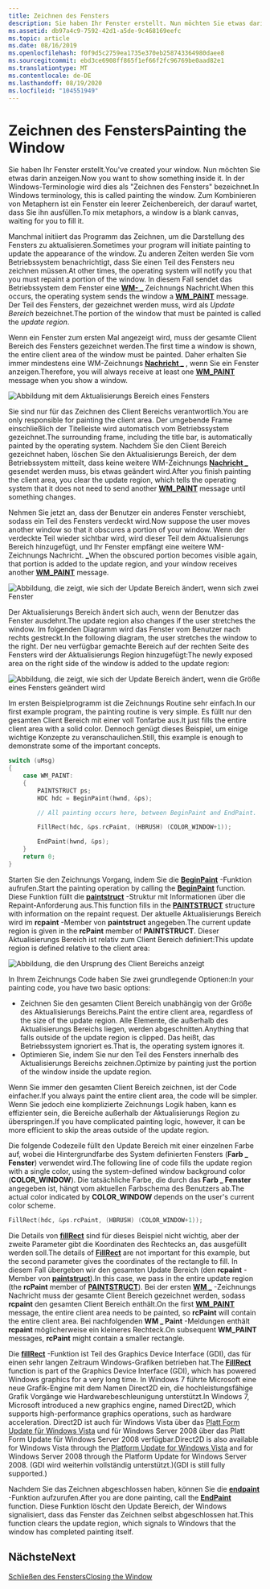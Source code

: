 ```yaml
---
title: Zeichnen des Fensters
description: Sie haben Ihr Fenster erstellt. Nun möchten Sie etwas darin anzeigen. In der Windows-Terminologie wird dies als "Zeichnen des Fensters" bezeichnet. Zum Kombinieren von Metaphern ist ein Fenster ein leerer Zeichenbereich, der darauf wartet, dass Sie ihn ausfüllen.
ms.assetid: db97a4c9-7592-42d1-a5de-9c468169eefc
ms.topic: article
ms.date: 08/16/2019
ms.openlocfilehash: f0f9d5c2759ea1735e370eb258743364980daee8
ms.sourcegitcommit: ebd3ce6908ff865f1ef66f2fc96769be0aad82e1
ms.translationtype: MT
ms.contentlocale: de-DE
ms.lasthandoff: 08/19/2020
ms.locfileid: "104551949"
---
```

# <a name="painting-the-window"></a><span data-ttu-id="2db4e-106">Zeichnen des Fensters</span><span class="sxs-lookup"><span data-stu-id="2db4e-106">Painting the Window</span></span>

<span data-ttu-id="2db4e-107">Sie haben Ihr Fenster erstellt.</span><span class="sxs-lookup"><span data-stu-id="2db4e-107">You've created your window.</span></span> <span data-ttu-id="2db4e-108">Nun möchten Sie etwas darin anzeigen.</span><span class="sxs-lookup"><span data-stu-id="2db4e-108">Now you want to show something inside it.</span></span> <span data-ttu-id="2db4e-109">In der Windows-Terminologie wird dies als "Zeichnen des Fensters" bezeichnet.</span><span class="sxs-lookup"><span data-stu-id="2db4e-109">In Windows terminology, this is called painting the window.</span></span> <span data-ttu-id="2db4e-110">Zum Kombinieren von Metaphern ist ein Fenster ein leerer Zeichenbereich, der darauf wartet, dass Sie ihn ausfüllen.</span><span class="sxs-lookup"><span data-stu-id="2db4e-110">To mix metaphors, a window is a blank canvas, waiting for you to fill it.</span></span>

<span data-ttu-id="2db4e-111">Manchmal initiiert das Programm das Zeichnen, um die Darstellung des Fensters zu aktualisieren.</span><span class="sxs-lookup"><span data-stu-id="2db4e-111">Sometimes your program will initiate painting to update the appearance of the window.</span></span> <span data-ttu-id="2db4e-112">Zu anderen Zeiten werden Sie vom Betriebssystem benachrichtigt, dass Sie einen Teil des Fensters neu zeichnen müssen.</span><span class="sxs-lookup"><span data-stu-id="2db4e-112">At other times, the operating system will notify you that you must repaint a portion of the window.</span></span> <span data-ttu-id="2db4e-113">In diesem Fall sendet das Betriebssystem dem Fenster eine [**WM- \_**](/windows/desktop/gdi/wm-paint) Zeichnungs Nachricht.</span><span class="sxs-lookup"><span data-stu-id="2db4e-113">When this occurs, the operating system sends the window a [**WM\_PAINT**](/windows/desktop/gdi/wm-paint) message.</span></span> <span data-ttu-id="2db4e-114">Der Teil des Fensters, der gezeichnet werden muss, wird als *Update Bereich* bezeichnet.</span><span class="sxs-lookup"><span data-stu-id="2db4e-114">The portion of the window that must be painted is called the *update region*.</span></span>

<span data-ttu-id="2db4e-115">Wenn ein Fenster zum ersten Mal angezeigt wird, muss der gesamte Client Bereich des Fensters gezeichnet werden.</span><span class="sxs-lookup"><span data-stu-id="2db4e-115">The first time a window is shown, the entire client area of the window must be painted.</span></span> <span data-ttu-id="2db4e-116">Daher erhalten Sie immer mindestens eine WM-Zeichnungs [**Nachricht \_**](/windows/desktop/gdi/wm-paint) , wenn Sie ein Fenster anzeigen.</span><span class="sxs-lookup"><span data-stu-id="2db4e-116">Therefore, you will always receive at least one [**WM\_PAINT**](/windows/desktop/gdi/wm-paint) message when you show a window.</span></span>

![Abbildung mit dem Aktualisierungs Bereich eines Fensters](images/painting01.png)

<span data-ttu-id="2db4e-118">Sie sind nur für das Zeichnen des Client Bereichs verantwortlich.</span><span class="sxs-lookup"><span data-stu-id="2db4e-118">You are only responsible for painting the client area.</span></span> <span data-ttu-id="2db4e-119">Der umgebende Frame einschließlich der Titelleiste wird automatisch vom Betriebssystem gezeichnet.</span><span class="sxs-lookup"><span data-stu-id="2db4e-119">The surrounding frame, including the title bar, is automatically painted by the operating system.</span></span> <span data-ttu-id="2db4e-120">Nachdem Sie den Client Bereich gezeichnet haben, löschen Sie den Aktualisierungs Bereich, der dem Betriebssystem mitteilt, dass keine weitere WM-Zeichnungs [**Nachricht \_**](/windows/desktop/gdi/wm-paint) gesendet werden muss, bis etwas geändert wird.</span><span class="sxs-lookup"><span data-stu-id="2db4e-120">After you finish painting the client area, you clear the update region, which tells the operating system that it does not need to send another [**WM\_PAINT**](/windows/desktop/gdi/wm-paint) message until something changes.</span></span>

<span data-ttu-id="2db4e-121">Nehmen Sie jetzt an, dass der Benutzer ein anderes Fenster verschiebt, sodass ein Teil des Fensters verdeckt wird.</span><span class="sxs-lookup"><span data-stu-id="2db4e-121">Now suppose the user moves another window so that it obscures a portion of your window.</span></span> <span data-ttu-id="2db4e-122">Wenn der verdeckte Teil wieder sichtbar wird, wird dieser Teil dem Aktualisierungs Bereich hinzugefügt, und Ihr Fenster empfängt eine weitere WM-Zeichnungs Nachricht. [**\_**](/windows/desktop/gdi/wm-paint)</span><span class="sxs-lookup"><span data-stu-id="2db4e-122">When the obscured portion becomes visible again, that portion is added to the update region, and your window receives another [**WM\_PAINT**](/windows/desktop/gdi/wm-paint) message.</span></span>

![Abbildung, die zeigt, wie sich der Update Bereich ändert, wenn sich zwei Fenster](images/painting02.png)

<span data-ttu-id="2db4e-124">Der Aktualisierungs Bereich ändert sich auch, wenn der Benutzer das Fenster ausdehnt.</span><span class="sxs-lookup"><span data-stu-id="2db4e-124">The update region also changes if the user stretches the window.</span></span> <span data-ttu-id="2db4e-125">Im folgenden Diagramm wird das Fenster vom Benutzer nach rechts gestreckt.</span><span class="sxs-lookup"><span data-stu-id="2db4e-125">In the following diagram, the user stretches the window to the right.</span></span> <span data-ttu-id="2db4e-126">Der neu verfügbar gemachte Bereich auf der rechten Seite des Fensters wird der Aktualisierungs Region hinzugefügt:</span><span class="sxs-lookup"><span data-stu-id="2db4e-126">The newly exposed area on the right side of the window is added to the update region:</span></span>

![Abbildung, die zeigt, wie sich der Update Bereich ändert, wenn die Größe eines Fensters geändert wird](images/painting03.png)

<span data-ttu-id="2db4e-128">Im ersten Beispielprogramm ist die Zeichnungs Routine sehr einfach.</span><span class="sxs-lookup"><span data-stu-id="2db4e-128">In our first example program, the painting routine is very simple.</span></span> <span data-ttu-id="2db4e-129">Es füllt nur den gesamten Client Bereich mit einer voll Tonfarbe aus.</span><span class="sxs-lookup"><span data-stu-id="2db4e-129">It just fills the entire client area with a solid color.</span></span> <span data-ttu-id="2db4e-130">Dennoch genügt dieses Beispiel, um einige wichtige Konzepte zu veranschaulichen.</span><span class="sxs-lookup"><span data-stu-id="2db4e-130">Still, this example is enough to demonstrate some of the important concepts.</span></span>

```C++
switch (uMsg)
{
    case WM_PAINT:
    {
        PAINTSTRUCT ps;
        HDC hdc = BeginPaint(hwnd, &ps);

        // All painting occurs here, between BeginPaint and EndPaint.

        FillRect(hdc, &ps.rcPaint, (HBRUSH) (COLOR_WINDOW+1));

        EndPaint(hwnd, &ps);
    }
    return 0;
}
```

<span data-ttu-id="2db4e-131">Starten Sie den Zeichnungs Vorgang, indem Sie die [**BeginPaint**](/windows/desktop/api/winuser/nf-winuser-beginpaint) -Funktion aufrufen.</span><span class="sxs-lookup"><span data-stu-id="2db4e-131">Start the painting operation by calling the [**BeginPaint**](/windows/desktop/api/winuser/nf-winuser-beginpaint) function.</span></span> <span data-ttu-id="2db4e-132">Diese Funktion füllt die [**paintstruct**](/windows/win32/api/winuser/ns-winuser-paintstruct) -Struktur mit Informationen über die Repaint-Anforderung aus.</span><span class="sxs-lookup"><span data-stu-id="2db4e-132">This function fills in the [**PAINTSTRUCT**](/windows/win32/api/winuser/ns-winuser-paintstruct) structure with information on the repaint request.</span></span> <span data-ttu-id="2db4e-133">Der aktuelle Aktualisierungs Bereich wird im **rcpaint** -Member von **paintstruct** angegeben.</span><span class="sxs-lookup"><span data-stu-id="2db4e-133">The current update region is given in the **rcPaint** member of **PAINTSTRUCT**.</span></span> <span data-ttu-id="2db4e-134">Dieser Aktualisierungs Bereich ist relativ zum Client Bereich definiert:</span><span class="sxs-lookup"><span data-stu-id="2db4e-134">This update region is defined relative to the client area:</span></span>

![Abbildung, die den Ursprung des Client Bereichs anzeigt](images/painting04.png)

<span data-ttu-id="2db4e-136">In Ihrem Zeichnungs Code haben Sie zwei grundlegende Optionen:</span><span class="sxs-lookup"><span data-stu-id="2db4e-136">In your painting code, you have two basic options:</span></span>

- <span data-ttu-id="2db4e-137">Zeichnen Sie den gesamten Client Bereich unabhängig von der Größe des Aktualisierungs Bereichs.</span><span class="sxs-lookup"><span data-stu-id="2db4e-137">Paint the entire client area, regardless of the size of the update region.</span></span> <span data-ttu-id="2db4e-138">Alle Elemente, die außerhalb des Aktualisierungs Bereichs liegen, werden abgeschnitten.</span><span class="sxs-lookup"><span data-stu-id="2db4e-138">Anything that falls outside of the update region is clipped.</span></span> <span data-ttu-id="2db4e-139">Das heißt, das Betriebssystem ignoriert es.</span><span class="sxs-lookup"><span data-stu-id="2db4e-139">That is, the operating system ignores it.</span></span>
- <span data-ttu-id="2db4e-140">Optimieren Sie, indem Sie nur den Teil des Fensters innerhalb des Aktualisierungs Bereichs zeichnen.</span><span class="sxs-lookup"><span data-stu-id="2db4e-140">Optimize by painting just the portion of the window inside the update region.</span></span>

<span data-ttu-id="2db4e-141">Wenn Sie immer den gesamten Client Bereich zeichnen, ist der Code einfacher.</span><span class="sxs-lookup"><span data-stu-id="2db4e-141">If you always paint the entire client area, the code will be simpler.</span></span> <span data-ttu-id="2db4e-142">Wenn Sie jedoch eine komplizierte Zeichnungs Logik haben, kann es effizienter sein, die Bereiche außerhalb der Aktualisierungs Region zu überspringen.</span><span class="sxs-lookup"><span data-stu-id="2db4e-142">If you have complicated painting logic, however, it can be more efficient to skip the areas outside of the update region.</span></span>

<span data-ttu-id="2db4e-143">Die folgende Codezeile füllt den Update Bereich mit einer einzelnen Farbe auf, wobei die Hintergrundfarbe des System definierten Fensters (**Farb \_ Fenster**) verwendet wird.</span><span class="sxs-lookup"><span data-stu-id="2db4e-143">The following line of code fills the update region with a single color, using the system-defined window background color (**COLOR\_WINDOW**).</span></span> <span data-ttu-id="2db4e-144">Die tatsächliche Farbe, die durch das **Farb \_ Fenster** angegeben ist, hängt vom aktuellen Farbschema des Benutzers ab.</span><span class="sxs-lookup"><span data-stu-id="2db4e-144">The actual color indicated by **COLOR\_WINDOW** depends on the user's current color scheme.</span></span>

```C++
FillRect(hdc, &ps.rcPaint, (HBRUSH) (COLOR_WINDOW+1));
```

<span data-ttu-id="2db4e-145">Die Details von [**fillRect**](/windows/desktop/api/winuser/nf-winuser-fillrect) sind für dieses Beispiel nicht wichtig, aber der zweite Parameter gibt die Koordinaten des Rechtecks an, das ausgefüllt werden soll.</span><span class="sxs-lookup"><span data-stu-id="2db4e-145">The details of [**FillRect**](/windows/desktop/api/winuser/nf-winuser-fillrect) are not important for this example, but the second parameter gives the coordinates of the rectangle to fill.</span></span> <span data-ttu-id="2db4e-146">In diesem Fall übergeben wir den gesamten Update Bereich (den **rcpaint** -Member von [**paintstruct**](/windows/win32/api/winuser/ns-winuser-paintstruct)).</span><span class="sxs-lookup"><span data-stu-id="2db4e-146">In this case, we pass in the entire update region (the **rcPaint** member of [**PAINTSTRUCT**](/windows/win32/api/winuser/ns-winuser-paintstruct)).</span></span> <span data-ttu-id="2db4e-147">Bei der ersten [**WM \_**](/windows/desktop/gdi/wm-paint) -Zeichnungs Nachricht muss der gesamte Client Bereich gezeichnet werden, sodass **rcpaint** den gesamten Client Bereich enthält.</span><span class="sxs-lookup"><span data-stu-id="2db4e-147">On the first [**WM\_PAINT**](/windows/desktop/gdi/wm-paint) message, the entire client area needs to be painted, so **rcPaint** will contain the entire client area.</span></span> <span data-ttu-id="2db4e-148">Bei nachfolgenden **WM \_ Paint** -Meldungen enthält **rcpaint** möglicherweise ein kleineres Rechteck.</span><span class="sxs-lookup"><span data-stu-id="2db4e-148">On subsequent **WM\_PAINT** messages, **rcPaint** might contain a smaller rectangle.</span></span>

<span data-ttu-id="2db4e-149">Die [**fillRect**](/windows/desktop/api/winuser/nf-winuser-fillrect) -Funktion ist Teil des Graphics Device Interface (GDI), das für einen sehr langen Zeitraum Windows-Grafiken betrieben hat.</span><span class="sxs-lookup"><span data-stu-id="2db4e-149">The [**FillRect**](/windows/desktop/api/winuser/nf-winuser-fillrect) function is part of the Graphics Device Interface (GDI), which has powered Windows graphics for a very long time.</span></span> <span data-ttu-id="2db4e-150">In Windows 7 führte Microsoft eine neue Grafik-Engine mit dem Namen Direct2D ein, die hochleistungsfähige Grafik Vorgänge wie Hardwarebeschleunigung unterstützt.</span><span class="sxs-lookup"><span data-stu-id="2db4e-150">In Windows 7, Microsoft introduced a new graphics engine, named Direct2D, which supports high-performance graphics operations, such as hardware acceleration.</span></span> <span data-ttu-id="2db4e-151">Direct2D ist auch für Windows Vista über das [Platt Form Update für Windows Vista](../win7ip/platform-update-for-windows-vista-overview.md) und für Windows Server 2008 über das Platt Form Update für Windows Server 2008 verfügbar.</span><span class="sxs-lookup"><span data-stu-id="2db4e-151">Direct2D is also available for Windows Vista through the [Platform Update for Windows Vista](../win7ip/platform-update-for-windows-vista-overview.md) and for Windows Server 2008 through the Platform Update for Windows Server 2008.</span></span> <span data-ttu-id="2db4e-152">(GDI wird weiterhin vollständig unterstützt.)</span><span class="sxs-lookup"><span data-stu-id="2db4e-152">(GDI is still fully supported.)</span></span>

<span data-ttu-id="2db4e-153">Nachdem Sie das Zeichnen abgeschlossen haben, können Sie die [**endpaint**](/windows/desktop/api/winuser/nf-winuser-endpaint) -Funktion aufzurufen.</span><span class="sxs-lookup"><span data-stu-id="2db4e-153">After you are done painting, call the [**EndPaint**](/windows/desktop/api/winuser/nf-winuser-endpaint) function.</span></span> <span data-ttu-id="2db4e-154">Diese Funktion löscht den Update Bereich, der Windows signalisiert, dass das Fenster das Zeichnen selbst abgeschlossen hat.</span><span class="sxs-lookup"><span data-stu-id="2db4e-154">This function clears the update region, which signals to Windows that the window has completed painting itself.</span></span>

## <a name="next"></a><span data-ttu-id="2db4e-155">Nächste</span><span class="sxs-lookup"><span data-stu-id="2db4e-155">Next</span></span>

[<span data-ttu-id="2db4e-156">Schließen des Fensters</span><span class="sxs-lookup"><span data-stu-id="2db4e-156">Closing the Window</span></span>](closing-the-window.md)